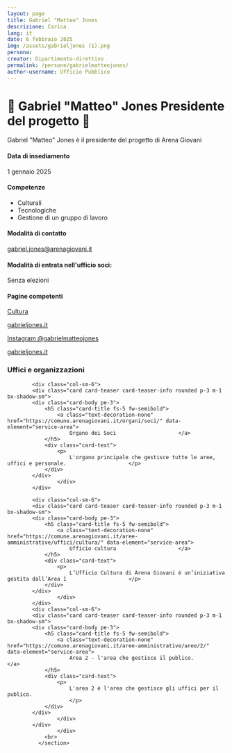 ```yaml
---
layout: page
title: Gabriel "Matteo" Jones
descrizione: Carica
lang: it
date: 6 febbraio 2025
img: /assets/gabrieljones (1).png
persona: 
creator: Dipartimento-direttivo
permalink: /persone/gabrielmatteojones/
author-username: Ufficio Pubblico
---
```


# 👤 **Gabriel "Matteo" Jones** Presidente del progetto 👤  

Gabriel "Matteo" Jones è il presidente del progetto di Arena Giovani
#### Data di insediamento
1 gennaio 2025



#### Competenze
- Culturali
- Tecnologiche
- Gestione di un gruppo di lavoro



#### Modalità di contatto
[gabriel.jones@arenagiovani.it](mailto:gabriel.jones@arenagiovani.it)




#### Modalità di entrata nell'ufficio soci: 
Senza elezioni



#### Pagine competenti
[Cultura](https://comune.arenagiovani.it/aree-amministrative/uffici/cultura/)

[gabrieljones.it](https://gabrieljones.it/)

[Instagram @gabrielmatteojones](https://instagra.com/gabrielmatteojones)

[gabrieljones.it](https://gabrieljones.it/)


<section class="it-page-section mb-30" data-audio="">
                <h3 class="mb-3" id="organizzazione">Uffici e organizzazioni</h3>
                <div class="row">
                  
            <div class="col-sm-6">
            <div class="card card-teaser card-teaser-info rounded p-3 m-1 bx-shadow-sm">
            <div class="card-body pe-3">
                <h5 class="card-title fs-5 fw-semibold">
                    <a class="text-decoration-none" href="https://comune.arenagiovani.it/organi/soci/" data-element="service-area">
                        Organo dei Soci                    </a>
                </h5>
                <div class="card-text">
                    <p>
                        L'organo principale che gestisce tutte le aree, uffici e personale.                    </p>
                </div>
            </div>
                    </div>
            </div>
    
            <div class="col-sm-6">
            <div class="card card-teaser card-teaser-info rounded p-3 m-1 bx-shadow-sm">
            <div class="card-body pe-3">
                <h5 class="card-title fs-5 fw-semibold">
                    <a class="text-decoration-none" href="https://comune.arenagiovani.it/aree-amministrative/uffici/cultura/" data-element="service-area">
                        Ufficio cultura                    </a>
                </h5>
                <div class="card-text">
                    <p>
                        L’Ufficio Cultura di Arena Giovani è un’iniziativa gestita dall’Area 1                    </p>
                </div>
            </div>
                    </div>
            </div>    
            <div class="col-sm-6">
            <div class="card card-teaser card-teaser-info rounded p-3 m-1 bx-shadow-sm">
            <div class="card-body pe-3">
                <h5 class="card-title fs-5 fw-semibold">
                    <a class="text-decoration-none" href="https://comune.arenagiovani.it/aree-amministrative/aree/2/" data-element="service-area">
                        Area 2 - l'area che gestisce il publico.                    </a>
                </h5>
                <div class="card-text">
                    <p>
                        L'area 2 è l'area che gestisce gli uffici per il publico.
                        </p>
                </div>
            </div>
                    </div>
            </div>
                    </div>
                <br>
              </section>
